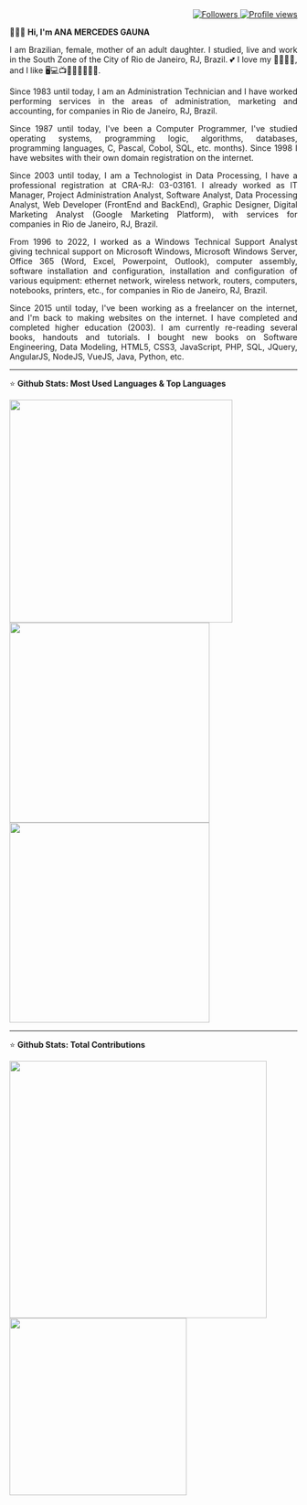 <div align="right">   
<a href="https://github.com/amgauna/">
<img src="https://img.shields.io/github/followers/amgauna?label=follow&style=social&link=https://www.github.com/amgauna/" 
 title="Follow me" alt="Followers" /> 
</a> 
<a href="https://github.com/amgauna">
<img src="https://komarev.com/ghpvc/?username=amgauna&label=Profile%20views&color=0e75b6&style=flat-square&color=yellow&link=https://www.github.com/amgauna/" title="Profile views" alt="Profile views" /> 
</a>
</div>

👩🏻‍💻 <b> Hi, I'm ANA MERCEDES GAUNA </b>

<div class="col-1" wight="50%" align="justify"> 
 
I am Brazilian, female, mother of an adult daughter. I studied, live and work in the South Zone of the City of Rio de Janeiro, RJ, Brazil.  💕 I love my 👧🏻🐶😺, and I like 🖥️💻📺🎦🎸🍔🍕🌭🍰.

Since 1983 until today, I am an Administration Technician and I have worked performing services in the areas of administration, marketing and accounting, for companies in Rio de Janeiro, RJ, Brazil.

Since 1987 until today, I've been a Computer Programmer, I've studied operating systems, programming logic, algorithms, databases, programming languages, C, Pascal, Cobol, SQL, etc. months). Since 1998 I have websites with their own domain registration on the internet.

Since 2003 until today, I am a Technologist in Data Processing, I have a professional registration at CRA-RJ: 03-03161. I already worked as IT Manager, Project Administration Analyst, Software Analyst, Data Processing Analyst, Web Developer (FrontEnd and BackEnd), Graphic Designer, Digital Marketing Analyst (Google Marketing Platform), with services for companies in Rio de Janeiro, RJ, Brazil.

From 1996 to 2022, I worked as a Windows Technical Support Analyst giving technical support on Microsoft Windows, Microsoft Windows Server, Office 365 (Word, Excel, Powerpoint, Outlook), computer assembly, software installation and configuration, installation and configuration of various equipment: ethernet network, wireless network, routers, computers, notebooks, printers, etc., for companies in Rio de Janeiro, RJ, Brazil.

Since 2015 until today, I've been working as a freelancer on the internet, and I'm back to making websites on the internet. I have completed and completed higher education (2003). I am currently re-reading several books, handouts and tutorials. I bought new books on Software Engineering, Data Modeling, HTML5, CSS3, JavaScript, PHP, SQL, JQuery, AngularJS, NodeJS, VueJS, Java, Python, etc.
</div>

---
⭐ <b> Github Stats: Most Used Languages & Top Languages </b>

<div class="top-left"> 
<a href="https://github.com/amgauna/github-readme-stats" />
<img width="390" height="auto" align="left" src="https://github-readme-stats.vercel.app/api/top-langs?username=amgauna&layout=compact&langs_count=30&card_width=320" /> </a>
</div>

<div class="top-right">
<a href="https://github.com/amgauna/github-readme-stats" />
<img width="350" height="auto" align="top" src="https://github-profile-summary-cards.vercel.app/api/cards/repos-per-language?&langs_count=30&username=amgauna&theme=default" /> </a>
<a href="https://github.com/amgauna/github-readme-stats" />
<img width="350" height="auto" align="top" src="https://github-profile-summary-cards.vercel.app/api/cards/most-commit-language?&langs_count=30&username=amgauna&theme=default" /> </a>
</div> 


---
⭐ <b> Github Stats: Total Contributions </b>

<div class="right"> 
<a href="https://github.com/amgauna/github-readme-stats" />
<img width="450" height="auto" align="center" src="https://github-readme-streak-stats.herokuapp.com/?user=amgauna&theme=default" /> </a>  
<a href="https://github.com/amgauna/github-readme-stats" />
<img width="310" height="auto" align="center" src="https://github-profile-summary-cards.vercel.app/api/cards/stats?&langs_count=30&username=amgauna&theme=default" /> </a>
</div> 
